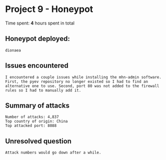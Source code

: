 # Project 9 - Honeypot

Time spent: **4** hours spent in total

## Honeypot deployed:
    dionaea
 
## Issues encountered
    I encountered a couple issues while installing the mhn-admin software. First, the pyev repository no longer existed so I had to find an alternative one to use. Second, port 80 was not added to the firewall rules so I had to manually add it.
    
## Summary of attacks
    Number of attacks: 4,837
    Top country of origin: China
    Top attacked port: 8088
    
## Unresolved question
    Attack numbers would go down after a while.

